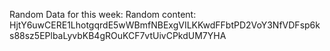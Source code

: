 Random Data for this week: Random content: HjtY6uwCERE1LhotgqrdE5wWBmfNBExgVILKKwdFFbtPD2VoY3NfVDFsp6ks88sz5EPlbaLyvbKB4gROuKCF7vtUivCPkdUM7YHA

